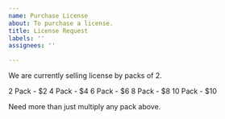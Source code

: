 ```yaml
---
name: Purchase License
about: To purchase a license.
title: License Request
labels: ''
assignees: ''

---
```


We are currently selling license by packs of 2.

2 Pack -  $2
4 Pack - $4
6 Pack - $6
8 Pack - $8
10 Pack  - $10

Need more than just multiply any pack above.
